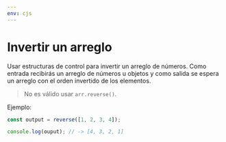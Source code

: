 ```yaml
---
env: cjs
---
```


# Invertir un arreglo

Usar estructuras de control para invertir un arreglo de números. Como entrada
recibirás un arreglo de números u objetos y como salida se espera un arreglo con
el orden invertido de los elementos.

> No es válido usar `arr.reverse()`.

Ejemplo:

```javascript
const output = reverse([1, 2, 3, 4]);

console.log(ouput); // -> [4, 3, 2, 1]
```

